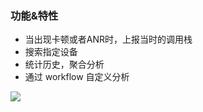 ### 功能&特性

* 当出现卡顿或者ANR时，上报当时的调用栈
* 搜索指定设备
* 统计历史，聚合分析
* 通过 workflow 自定义分析

![](../_media/dem-portal-lag.gif)
